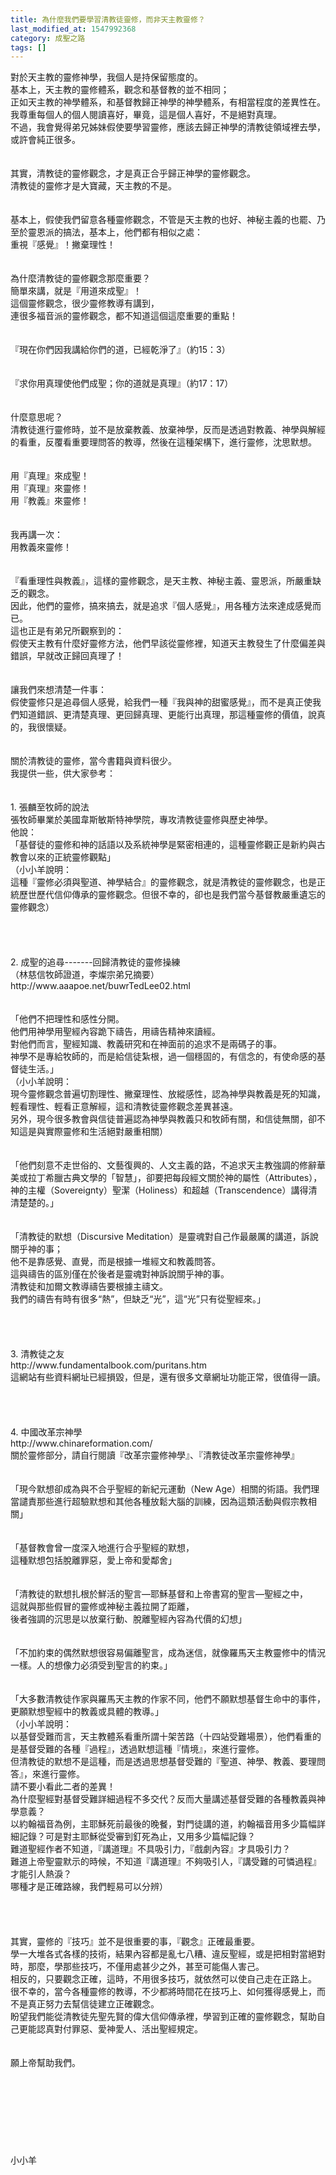 ```yaml
---
title: 為什麼我們要學習清教徒靈修，而非天主教靈修？
last_modified_at: 1547992368
category: 成聖之路
tags: []
---
```


<p>對於天主教的靈修神學，我個人是持保留態度的。<br/>基本上，天主教的靈修體系，觀念和基督教的並不相同；<br/>正如天主教的神學體系，和基督教歸正神學的神學體系，有相當程度的差異性在。<br/><!--more-->我尊重每個人的個人閱讀喜好，畢竟，這是個人喜好，不是絕對真理。<br/>不過，我會覺得弟兄姊妹假使要學習靈修，應該去歸正神學的清教徒領域裡去學，或許會純正很多。<br/><br/><br/>其實，清教徒的靈修觀念，才是真正合乎歸正神學的靈修觀念。<br/>清教徒的靈修才是大寶藏，天主教的不是。<br/><br/><br/>基本上，假使我們留意各種靈修觀念，不管是天主教的也好、神秘主義的也罷、乃至於靈恩派的搞法，基本上，他們都有相似之處：<br/>重視『感覺』！撇棄理性！<br/><br/><br/>為什麼清教徒的靈修觀念那麼重要？<br/>簡單來講，就是『用道來成聖』！<br/>這個靈修觀念，很少靈修教導有講到，<br/>連很多福音派的靈修觀念，都不知道這個這麼重要的重點！<br/><br/><br/>『現在你們因我講給你們的道，已經乾淨了』（約15：3）<br/><br/><br/>『求你用真理使他們成聖；你的道就是真理』（約17：17）<br/><br/><br/>什麼意思呢？<br/>清教徒進行靈修時，並不是放棄教義、放棄神學，反而是透過對教義、神學與解經的看重，反覆看重要理問答的教導，然後在這種架構下，進行靈修，沈思默想。<br/><br/><br/>用『真理』來成聖！<br/>用『真理』來靈修！<br/>用『教義』來靈修！<br/><br/><br/>我再講一次：<br/>用教義來靈修！<br/><br/><br/>『看重理性與教義』，這樣的靈修觀念，是天主教、神秘主義、靈恩派，所嚴重缺乏的觀念。<br/>因此，他們的靈修，搞來搞去，就是追求『個人感覺』，用各種方法來達成感覺而已。<br/>這也正是有弟兄所觀察到的：<br/>假使天主教有什麼好靈修方法，他們早該從靈修裡，知道天主教發生了什麼偏差與錯誤，早就改正歸回真理了！<br/><br/><br/>讓我們來想清楚一件事：<br/>假使靈修只是追尋個人感覺，給我們一種『我與神的甜蜜感覺』，而不是真正使我們知道錯誤、更清楚真理、更回歸真理、更能行出真理，那這種靈修的價值，說真的，我很懷疑。<br/><br/><br/>關於清教徒的靈修，當今書籍與資料很少。<br/>我提供一些，供大家參考：<br/><br/><br/>1.	張麟至牧師的說法<br/>張牧師畢業於美國韋斯敏斯特神學院，專攻清教徒靈修與歷史神學。<br/>他說：<br/>「基督徒的靈修和神的話語以及系統神學是緊密相連的，這種靈修觀正是新約與古教會以來的正統靈修觀點」<br/>（小小羊說明：<br/>這種『靈修必須與聖道、神學結合』的靈修觀念，就是清教徒的靈修觀念，也是正統歷世歷代信仰傳承的靈修觀念。但很不幸的，卻也是我們當今基督教嚴重遺忘的靈修觀念）<br/><br/><br/><br/><br/>2.	成聖的追尋-------回歸清教徒的靈修操練<br/>（林慈信牧師證道，李燦宗弟兄摘要）<br/>http://www.aaapoe.net/buwrTedLee02.html<br/><br/><br/>「他們不把理性和感性分開。<br/>他們用神學用聖經內容跪下禱告，用禱告精神來讀經。<br/>對他們而言，聖經知識、教義研究和在神面前的追求不是兩碼子的事。<br/>神學不是專給牧師的，而是給信徒紮根，過一個穩固的，有信念的，有使命感的基督徒生活。」<br/>（小小羊說明：<br/>現今靈修觀念普遍切割理性、撇棄理性、放縱感性，認為神學與教義是死的知識，輕看理性、輕看正意解經，這和清教徒靈修觀念差異甚遠。<br/>另外，現今很多教會與信徒普遍認為神學與教義只和牧師有關，和信徒無關，卻不知這是與實際靈修和生活絕對嚴重相關）<br/><br/><br/>「他們刻意不走世俗的、文藝復興的、人文主義的路，不追求天主教強調的修辭華美或拉丁希臘古典文學的「智慧」，卻要把每段經文關於神的屬性（Attributes），神的主權（Sovereignty）聖潔（Holiness）和超越（Transcendence）講得清清楚楚的。」<br/><br/><br/>「清教徒的默想（Discursive Meditation）是靈魂對自己作最嚴厲的講道，訴說關乎神的事；<br/>他不是靠感覺、直覺，而是根據一堆經文和教義問答。<br/>這與禱告的區別僅在於後者是靈魂對神訴說關乎神的事。<br/>清教徒和加爾文教導禱告要根據主禱文。<br/>我們的禱告有時有很多“熱”，但缺乏“光”，這“光”只有從聖經來。」<br/><br/><br/><br/><br/>3.	清教徒之友<br/>http://www.fundamentalbook.com/puritans.htm<br/>這網站有些資料網址已經損毀，但是，還有很多文章網址功能正常，很值得一讀。<br/><br/><br/><br/><br/>4.	中國改革宗神學<br/>http://www.chinareformation.com/<br/>關於靈修部分，請自行閱讀『改革宗靈修神學』、『清教徒改革宗靈修神學』<br/><br/><br/>「現今默想卻成為與不合乎聖經的新紀元運動（New Age）相關的術語。我們理當譴責那些進行超驗默想和其他各種放鬆大腦的訓練，因為這類活動與假宗教相關」<br/><br/><br/>「基督教會曾一度深入地進行合乎聖經的默想，<br/>這種默想包括脫離罪惡，愛上帝和愛鄰舍」<br/><br/><br/>「清教徒的默想扎根於鮮活的聖言—耶穌基督和上帝書寫的聖言—聖經之中，<br/>這就與那些假冒的靈修或神秘主義拉開了距離，<br/>後者強調的沉思是以放棄行動、脫離聖經內容為代價的幻想」<br/><br/><br/>「不加約束的偶然默想很容易偏離聖言，成為迷信，就像羅馬天主教靈修中的情況一樣。人的想像力必須受到聖言的約束。」<br/><br/><br/>「大多數清教徒作家與羅馬天主教的作家不同，他們不願默想基督生命中的事件，更願默想聖經中的教義或具體的教導。」<br/>（小小羊說明：<br/>以基督受難而言，天主教體系看重所謂十架苦路（十四站受難場景），他們看重的是基督受難的各種『過程』，透過默想這種『情境』，來進行靈修。<br/>但清教徒的默想不是這種，而是透過思想基督受難的『聖道、神學、教義、要理問答』，來進行靈修。<br/>請不要小看此二者的差異！<br/>為什麼聖經對基督受難詳細過程不多交代？反而大量講述基督受難的各種教義與神學意義？<br/>以約翰福音為例，主耶穌死前最後的晚餐，對門徒講的道，約翰福音用多少篇幅詳細記錄？可是對主耶穌從受審到釘死為止，又用多少篇幅記錄？<br/>難道聖經作者不知道，『講道理』不具吸引力，『戲劇內容』才具吸引力？<br/>難道上帝聖靈默示的時候，不知道『講道理』不夠吸引人，『講受難的可憐過程』才能引人熱淚？<br/>哪種才是正確路線，我們輕易可以分辨）<br/><br/><br/><br/><br/>其實，靈修的『技巧』並不是很重要的事，『觀念』正確最重要。<br/>學一大堆各式各樣的技術，結果內容都是亂七八糟、違反聖經，或是把相對當絕對時，那麼，學那些技巧，不僅用處甚少之外，甚至可能傷人害己。<br/>相反的，只要觀念正確，這時，不用很多技巧，就依然可以使自己走在正路上。<br/>很不幸的，當今各種靈修的教導，不少都將時間花在技巧上、如何獲得感覺上，而不是真正努力去幫信徒建立正確觀念。<br/>盼望我們能從清教徒先聖先賢的偉大信仰傳承裡，學習到正確的靈修觀念，幫助自己更能認真對付罪惡、愛神愛人、活出聖經規定。<br/><br/><br/>願上帝幫助我們。<br/><br/><br/><br/><br/><br/><br/><br/><br/>小小羊<br/></p>